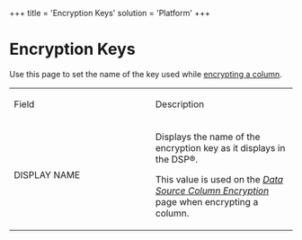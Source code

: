 +++
title = 'Encryption Keys'
solution = 'Platform'
+++

# Encryption Keys

<div class="use">

Use this page to set the name of the key used while [encrypting a
column](../../WebApp_Dev/Encrypt_a_Column.htm).

</div>

<table>
<colgroup>
<col style="width: 50%" />
<col style="width: 50%" />
</colgroup>
<tbody>
<tr class="odd">
<td><p>Field</p></td>
<td><p>Description</p></td>
</tr>
<tr class="even">
<td><p>DISPLAY NAME</p></td>
<td><p>Displays the name of the encryption key as it displays in the DSP®.</p>
<p>This value is used on the <em><a href="Data_Source_Column_Encryption.htm">Data Source Column Encryption</a></em> page when encrypting a column.</p></td>
</tr>
</tbody>
</table>
